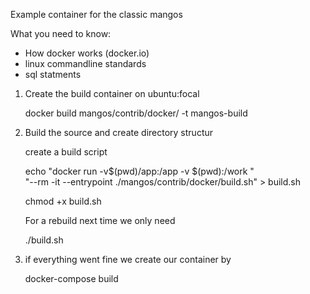 Example container for the classic mangos

What you need to know:

- How docker works (docker.io)
- linux commandline standards
- sql statments

1) Create the build container on ubuntu:focal

   docker build mangos/contrib/docker/ -t mangos-build

2) Build the source and create directory structur
   
   create a  build script

   echo "docker run -v$(pwd)/app:/app -v $(pwd):/work " \
        "--rm -it  --entrypoint ./mangos/contrib/docker/build.sh" > build.sh
        
   chmod +x build.sh

   For a rebuild next time we only need
   
    ./build.sh


3) if everything went fine we create our container by

   docker-compose build
